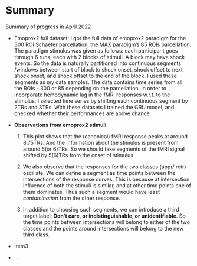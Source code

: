Summary
===============================

Summary of progress in April 2022

- Emoprox2 full dataset:
    I got the full data of emoprox2 paradigm for the 300 ROI Schaefer parcellation, the MAX paradigm’s 85 ROIs parcellation. 
    The paradigm stimulus was given as follows: each participant goes through 6 runs, each with 2 blocks of stimuli. A block may have shock events. So the data is naturally partitioned into continuous segments /windows between start of block to shock onset, shock offset to next shock onset, and shock offset to the end of the block. 
    I used these segments as my data samples. The data contains time series from all the ROIs - 300 or 85 depending on the parcellation.
    In order to incorporate hemodynamic lag in the fMRI responses w.r.t. to the stimulus, I selected time series by shifting each continuous segment by 2TRs and 3TRs.
    With these datasets I trained the GRU model, and checked whether their performances are above chance.

- **Observations from emoprox2 stimuli**. [](./02-understanding_emoprox2_stimulus.ipynb)
    1. This plot shows that the (canonical) fMRI response peaks at around 8.75TRs. And the information about the stimulus is present from around 5(or 6)TRs. So we should take segments of the fMRI signal shifted by 5(6)TRs from the onset of stimulus. 

    2. We also observe that the responses for the two classes (appr/ retr) oscillate. We can define a segment as time points between the intersections of the response curves. This is because at intersection influence of both the stimuli is similar, and at other time points one of them dominates. Thus such a segment would have least *contamination* from the other response.

    3. In addition to choosing such segments, we can introduce a third target label: **Don't care, or indistinguishable, or unidentifiable**. So the time points between intersections will belong to either of the two classes and the points around intersections will belong to the new third class. 

- Item3

- ...
